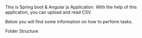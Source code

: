 This is  Spring boot & Angular js Application. With the help of this application, you can upload and read CSV.


Below you will find some information on how to perform tasks.

Folder Structure
